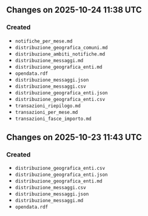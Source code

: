 ## Changes on 2025-10-24 11:38 UTC

### Created

- `notifiche_per_mese.md`
- `distribuzione_geografica_comuni.md`
- `distribuzione_ambiti_notifiche.md`
- `distribuzione_messaggi.md`
- `distribuzione_geografica_enti.md`
- `opendata.rdf`
- `distribuzione_messaggi.json`
- `distribuzione_messaggi.csv`
- `distribuzione_geografica_enti.json`
- `distribuzione_geografica_enti.csv`
- `transazioni_riepilogo.md`
- `transazioni_per_mese.md`
- `transazioni_fasce_importo.md`

## Changes on 2025-10-23 11:43 UTC

### Created

- `distribuzione_geografica_enti.csv`
- `distribuzione_geografica_enti.json`
- `distribuzione_geografica_enti.md`
- `distribuzione_messaggi.csv`
- `distribuzione_messaggi.json`
- `distribuzione_messaggi.md`
- `opendata.rdf`

